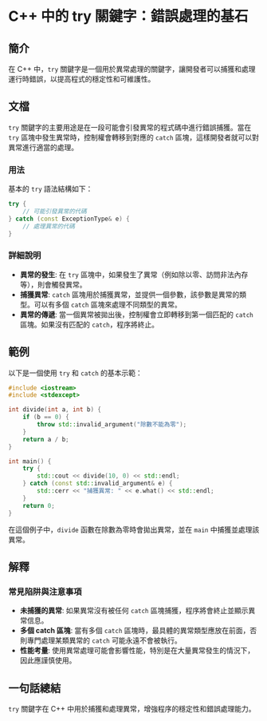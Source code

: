 <!--
Meta Description: # C++ 中的 try 關鍵字：錯誤處理的基石 ## 簡介 在 C++ 中，`try` 關鍵字是一個用於異常處理的關鍵字，讓開發者可以捕獲和處理運行時錯誤，以提高程式的穩定性和可維護性。 ## 文檔 `try` 關鍵字的主要用途是在一段可能會引發異常的程式碼中進行錯誤捕獲。當在 `try` 區塊中...
Meta Keywords: catch, try, std, int, divide
-->

# C++ 中的 try 關鍵字：錯誤處理的基石

## 簡介
在 C++ 中，`try` 關鍵字是一個用於異常處理的關鍵字，讓開發者可以捕獲和處理運行時錯誤，以提高程式的穩定性和可維護性。

## 文檔
`try` 關鍵字的主要用途是在一段可能會引發異常的程式碼中進行錯誤捕獲。當在 `try` 區塊中發生異常時，控制權會轉移到對應的 `catch` 區塊，這樣開發者就可以對異常進行適當的處理。

### 用法
基本的 `try` 語法結構如下：

```cpp
try {
    // 可能引發異常的代碼
} catch (const ExceptionType& e) {
    // 處理異常的代碼
}
```

### 詳細說明
- **異常的發生**: 在 `try` 區塊中，如果發生了異常（例如除以零、訪問非法內存等），則會觸發異常。
- **捕獲異常**: `catch` 區塊用於捕獲異常，並提供一個參數，該參數是異常的類型。可以有多個 `catch` 區塊來處理不同類型的異常。
- **異常的傳遞**: 當一個異常被拋出後，控制權會立即轉移到第一個匹配的 `catch` 區塊。如果沒有匹配的 `catch`，程序將終止。

## 範例
以下是一個使用 `try` 和 `catch` 的基本示範：

```cpp
#include <iostream>
#include <stdexcept>

int divide(int a, int b) {
    if (b == 0) {
        throw std::invalid_argument("除數不能為零");
    }
    return a / b;
}

int main() {
    try {
        std::cout << divide(10, 0) << std::endl;
    } catch (const std::invalid_argument& e) {
        std::cerr << "捕獲異常: " << e.what() << std::endl;
    }
    return 0;
}
```

在這個例子中，`divide` 函數在除數為零時會拋出異常，並在 `main` 中捕獲並處理該異常。

## 解釋
### 常見陷阱與注意事項
- **未捕獲的異常**: 如果異常沒有被任何 `catch` 區塊捕獲，程序將會終止並顯示異常信息。
- **多個 catch 區塊**: 當有多個 `catch` 區塊時，最具體的異常類型應放在前面，否則專門處理某類異常的 `catch` 可能永遠不會被執行。
- **性能考量**: 使用異常處理可能會影響性能，特別是在大量異常發生的情況下，因此應謹慎使用。

## 一句話總結
`try` 關鍵字在 C++ 中用於捕獲和處理異常，增強程序的穩定性和錯誤處理能力。
